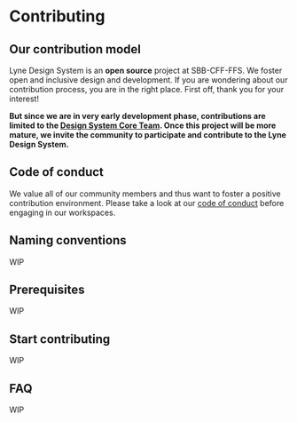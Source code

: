 # Contributing

## Our contribution model

Lyne Design System is an **open source** project at SBB-CFF-FFS. We foster
open and inclusive design and development. If you are wondering about our
contribution process, you are in the right place. First off, thank you for 
your interest!

**But since we are in very early development phase, contributions are limited to 
the [Design System Core Team](/docs/TERMINOLOGY.md#design-system-core-team). Once this project will be more mature, we invite
the community to participate and contribute to the Lyne Design System.**

## Code of conduct

We value all of our community members and thus want to foster a positive
contribution environment. Please take a look at our
[code of conduct](./CODE_OF_CONDUCT.md) before engaging in our workspaces.

## Naming conventions
WIP

## Prerequisites
WIP

## Start contributing
WIP

## FAQ
WIP
